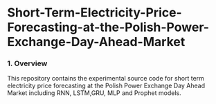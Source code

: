 # Short-Term-Electricity-Price-Forecasting-at-the-Polish-Power-Exchange-Day-Ahead-Market


### 1. Overview
This repository contains the experimental source code for short term electricity price forecasting at the Polish Power Exchange Day Ahead Market  including RNN, LSTM,GRU, MLP and Prophet models.

